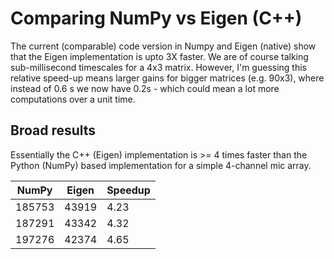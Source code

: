 Comparing NumPy vs Eigen (C++)
==============================
The current (comparable) code version in Numpy and Eigen (native) show that
the Eigen implementation is upto 3X faster. We are of course talking
sub-millisecond timescales for a 4x3 matrix. However, I'm guessing this
relative speed-up means larger gains for bigger matrices (e.g. 90x3), where
instead of 0.6 s we now have 0.2s  - which could mean a lot more 
computations over a unit time. 


Broad results
-------------
Essentially the C++ (Eigen) implementation is >= 4 times faster than the 
Python (NumPy) based implementation for a simple 4-channel mic array. 

| NumPy | Eigen | Speedup |
|-------|-------|---------|
|185753 | 43919 |   4.23  |
|187291 | 43342 |   4.32  |
|197276 | 42374 |   4.65  |